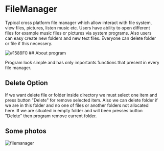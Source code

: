 # FileManager

Typical cross platform file manager which allow interact with file system, view files, pictures, listen music etc. Users have ability to open different files for example music files or pictures via system programs. Also users can easy create new folders and new text files. Everyone can delete folder or file if this necessery.

![#1589F0](https://placehold.it/15/1589F0/000000?text=+) ## About program

Program look simple and has only importants functions that present in every file manager.

## Delete Option

If we want delete file or folder inside directory we must select one item and press button "Delete" for remove selected item.
Also we can delete folder if we are in this folder and no one of files or another folders not allocated here.
If we are situated in empty folder and will been presses button "Delete" then program remove current folder.

## Some photos

![filemanager](https://user-images.githubusercontent.com/36791929/39146711-36fb64b6-4740-11e8-935f-e3558a7bcb70.png)



